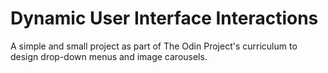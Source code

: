 # Dynamic User Interface Interactions

A simple and small project as part of The Odin Project's curriculum to design drop-down menus and image carousels.
